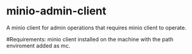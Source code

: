 # minio-admin-client
A minio client for admin operations that requires minio client to operate.

#Requirements:
minio client installed on the machine with the path enviroment added as mc.
